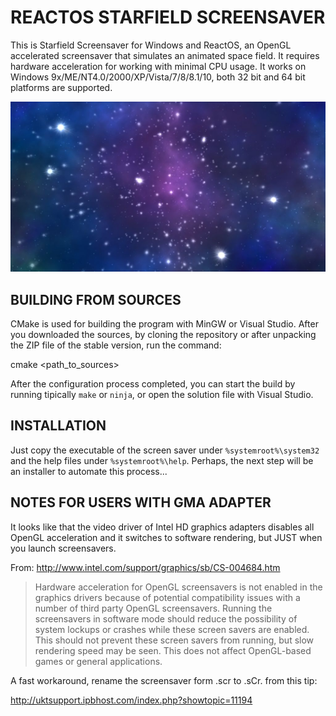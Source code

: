 # REACTOS STARFIELD  SCREENSAVER

This is Starfield Screensaver for Windows and ReactOS, an OpenGL accelerated screensaver that simulates an animated space field.
It requires hardware acceleration for working with minimal CPU usage.
It works on Windows 9x/ME/NT4.0/2000/XP/Vista/7/8/8.1/10, both 32 bit and 64 bit platforms are supported.

![The screensaver in action](doc/common/example.jpg)

## BUILDING FROM SOURCES

CMake is used for building the program with MinGW or Visual Studio.
After you downloaded the sources, by cloning the repository or after unpacking the ZIP file of the stable version, run the command:

cmake <path_to_sources>

After the configuration process completed, you can start the build by running tipically `make` or `ninja`, or open the solution file with Visual Studio.

## INSTALLATION

Just copy the executable of the screen saver under `%systemroot%\system32` and the help files under `%systemroot%\help`.
Perhaps, the next step will be an installer to automate this process...

## NOTES FOR USERS WITH GMA ADAPTER

It looks like that the video driver of Intel HD graphics adapters disables all OpenGL acceleration and it switches to software rendering, but JUST when you launch screensavers.

From: http://www.intel.com/support/graphics/sb/CS-004684.htm

> Hardware acceleration for OpenGL screensavers is not enabled in the graphics drivers because of potential compatibility issues with a number of third party OpenGL screensavers. Running the screensavers in software mode should reduce the possibility of system lockups or crashes while these screen savers are enabled. This should not prevent these screen savers from running, but slow rendering speed may be seen. This does not affect OpenGL-based games or general applications.

A fast workaround, rename the screensaver form .scr to .sCr. from this tip:

http://uktsupport.ipbhost.com/index.php?showtopic=11194

